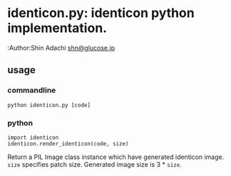 identicon.py: identicon python implementation.
==============================================
:Author:Shin Adachi <shn@glucose.jp>

## usage

### commandline

    python identicon.py [code]

### python

    import identicon
    identicon.render_identicon(code, size)

Return a PIL Image class instance which have generated identicon image.
`size` specifies patch size. Generated image size is 3 * `size`.